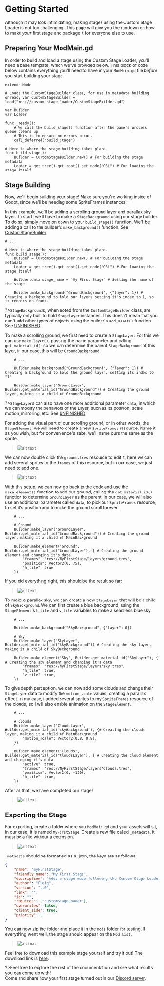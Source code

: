 # Getting Started

Although it may look intimidating, making stages using the Custom Stage Loader is not too challenging.
This page will give you the rundown on how to make *your* first stage and package it for everyone else to use.

[](./notice.md ':include')

## Preparing Your ModMain.gd

In order to build and load a stage using the Custom Stage Loader, you'll need a base template, which we've provided below.
This block of code below contains everything you'll need to have in your `ModMain.gd` file *before* you start building your stage.

```gdscript
extends Node

# Loads the CustomStageBuilder class, for use in metadata building
onready var CustomStageBuilder = load("res://custom_stage_loader/CustomStageBuilder.gd")

var Builder
var Loader

func _ready():
	# We call the build_stage() function after the game's process queue clears up
	# This is to ensure no errors occur.
	call_deferred("build_stage")

# Here is where the stage building takes place.
func build_stage():
	Builder = CustomStageBuilder.new() # For building the stage metadata
	Loader = get_tree().get_root().get_node("CSL") # For loading the stage itself
```
 
## Stage Building

Now, we'll begin building your stage! Make sure you're working inside of Godot, since we'll be needing some SpriteFrames instances.

In this example, we'll be adding a scrolling ground layer and parallax sky layer. 
To start, we'll have to make a `StageBackground` using our stage builder. To do so, simply move on down to your `build_stage()` function.
We'll be adding a call to the builder's `make_background()` function. See [CustomStageBuilder](API/CSL/CustomStageBuilder.md?id=make_background)

```gdscript
# ...

# Here is where the stage building takes place.
func build_stage():
	Builder = CustomStageBuilder.new() # For building the stage metadata
	Loader = get_tree().get_root().get_node("CSL") # For loading the stage itself

	Builder.data.stage_name = "My First Stage" # Setting the name of the stage

	Builder.make_background("GroundBackground", {"layer": 1}) # Creating a background to hold our layers setting it's index to 1, so it renders on front.
```

?>`StageBackground`s, when noted from the `CustomStageBuilder` class, are typically only built to hold `StageLayer` instances.
This doesn't mean that you can't add other types of objects using the builder's `add_asset()` function. See [UNFINISHED]()

To make a scrolling ground, we first need to create a `StageLayer`.
For this we can use `make_layer()`, passing the name parameter and calling `get_material_id()` so we can determine the parent `StageBackground` of this layer,
in our case, this will be `GroundBackground`

```gdscript
	# ...

	Builder.make_background("GroundBackground", {"layer": 1}) # Creating a background to hold the ground layer, setting its index to "1"
	
	Builder.make_layer("GroundLayer", Builder.get_material_id("GroundBackground")) # Creating the ground layer, making it a child of GroundBackground
```

?>`StageLayer`s can also have one more additional parameter `data`, in which we can modify the behaviors of the Layer,
such as its position, scale, motion_mirroring, etc. See [UNFINISHED]()

For adding the visual part of our scrolling ground, or in other words, the `StageElement`, we will need to create a new `SpriteFrames` resource.
Name it as you wish, but for convenience's sake, we'll name ours the same as the sprite.

>![alt text](./media/1.png "Creating a SpriteFrames Resource")

We can now double click the `ground.tres` resource to edit it, here we can add several sprites to the `frames` of this resource, but in our case,
we just need to add one.

>![alt text](./media/2.png "Adding the sprite to the frames")

With this setup, we can now go back to the code and use the `make_element()` function to add our ground,
calling the `get_material_id()` function to determine `GroundLayer` as the parent.
In our case, we will also use an additional parameter called `data`, to pick our `SpriteFrames` resource, to set it's position
and to make the ground scroll forever.

```gdscript
	# ...

	# Ground
	Builder.make_layer("GroundLayer", Builder.get_material_id("GroundBackground")) # Creating the ground layer, making it a child of MainBackground

	Builder.make_element("Ground", Builder.get_material_id("GroundLayer"), { # Creating the ground element and changing it's data 
		"frames": "res://MyFirstStage/layers/ground.tres",
		"position": Vector2(0, 75),
		"h_tile": true
	})
```

If you did everything right, this should be the result so far:

>![alt text](./media/3.png "First Results")

To make a parallax sky, we can create a new `StageLayer` that will be a child of `SkyBackground`.
We can first create a blue background, using the `StageElement`'s `h_tile` and `v_tile` variables to make a seamless blue sky.

```gdscript
	# ...

	Builder.make_background("SkyBackground", {"layer": 0})

	# Sky
	Builder.make_layer("SkyLayer", Builder.get_material_id("SkyBackground")) # Creating the sky layer, making it a child of SkyBackground

	Builder.make_element("Sky", Builder.get_material_id("SkyLayer"), { # Creating the sky element and changing it's data 
		"frames": "res://MyFirstStage/layers/sky.tres",
		"h_tile": true,
		"v_tile": true,
	})
```

To give depth perception, we can now add some clouds and change their `StageLayer` data to modify the `motion_scale` values, creating a parallax effect.
In my case, i added several sprites to my `SpriteFrames` resource of the clouds, so i will also enable animation on the `StageElement`.

```gdscript
	# ...

	# Clouds
	Builder.make_layer("CloudsLayer", Builder.get_material_id("SkyBackground"), {# Creating the clouds layer, making it a child of MainBackground
		"motion_scale": Vector2(0.8, 0.8),
	})

	Builder.make_element("Clouds", Builder.get_material_id("CloudsLayer"), { # Creating the cloud element and changing it's data 
		"active": true,
		"frames": "res://MyFirstStage/layers/clouds.tres",
		"position": Vector2(0, -150),
		"h_tile": true,
	})
```

After all that, we have completed our stage!

>![alt text](./media/4.png "Final Results")

## Exporting the Stage

For exporting, create a folder where you `ModMain.gd` and your assets will sit, in our case, it is named `MyFirstStage`. Create a new file called `_metadata`, it must be a file without a extension.

>![alt text](./media/5.png "The files of our mod")

`_metadata` should be formatted as a .json, the keys are as follows:

```json
{
	"name": "myFirstStage",
	"friendly_name": "My First Stage",
	"description": "Adds a stage made following the Custom Stage Loader documentation.",
	"author": "Fleig",
	"version": "1.0",
	"link": "",
	"id": "",
	"requires": ["customStageLoader"],
	"overwrites": false,
	"client_side": true,
	"priority": 1
}
```

You can now zip the folder and place it in the `mods` folder for testing. If everything went well, the stage should appear on the `Mod List`.

>![alt text](./media/6.png "The mod working in game")

Feel free to download this example stage yourself and try it out! The download link is <a href="https://hazelpy.github.io/Custom-Stage-Loader-Documentation/files/MyFirstStage.zip">here</a>.

?>Feel free to explore the rest of the documentation and see what results you can come up with! <br>
Come and share how your first stage turned out in our [Discord server](https://discord.gg/keTcqpUQVG).